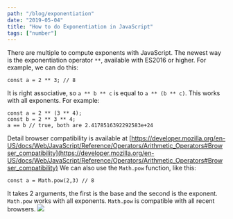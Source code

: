 ```yaml
---
path: "/blog/exponentiation"
date: "2019-05-04"
title: "How to do Exponentiation in JavaScript"
tags: ["number"]
---
```

There are multiple to compute exponents with JavaScript.
The newest way is the exponentiation operator `**`, available with ES2016 or higher.
For example, we can do this:
```
const a = 2 ** 3; // 8
```
It is right associative, so `a ** b ** c` is equal to `a ** (b ** c)`. This works with all exponents.
For example:
```
const a = 2 ** (3 ** 4);
const b = 2 ** 3 ** 4;
a == b // true, both are 2.4178516392292583e+24
```
Detail browser compatibility is available at [https://developer.mozilla.org/en-US/docs/Web/JavaScript/Reference/Operators/Arithmetic_Operators#Browser_compatibility](https://developer.mozilla.org/en-US/docs/Web/JavaScript/Reference/Operators/Arithmetic_Operators#Browser_compatibility)
We can also use the `Math.pow` function, like this:
```
const a = Math.pow(2,3) // 8
```
It takes 2 arguments, the first is the base and the second is the exponent. `Math.pow` works with all exponents.
`Math.pow` is compatible with all recent browsers.
![](https://cdn-images-1.medium.com/max/800/1*3X6EiKc-njoRpCB1AWnv3Q.png)